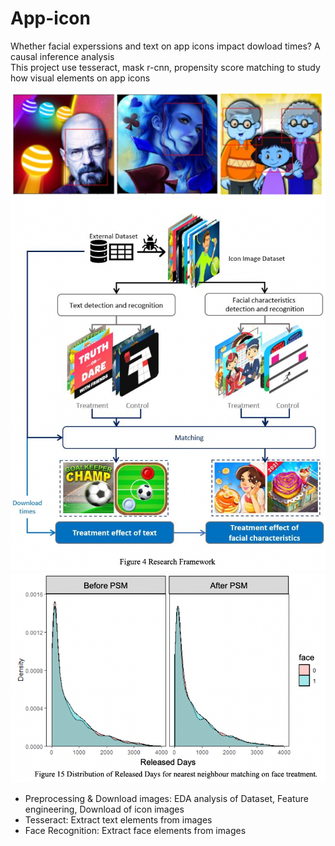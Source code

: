 # App-icon
Whether facial experssions and text on app icons impact dowload times? A causal inference analysis
<br>
This project use tesseract, mask r-cnn, propensity score matching to study how visual elements on app icons

![Research Roadmap](./images/i1.png)
![Mask r-cnn face recognition](./images/i2.png)
![image info](./images/i3.png)

- Preprocessing & Download images: EDA analysis of Dataset, Feature engineering, Download of icon images
- Tesseract: Extract text elements from images
- Face Recognition: Extract face elements from images 
